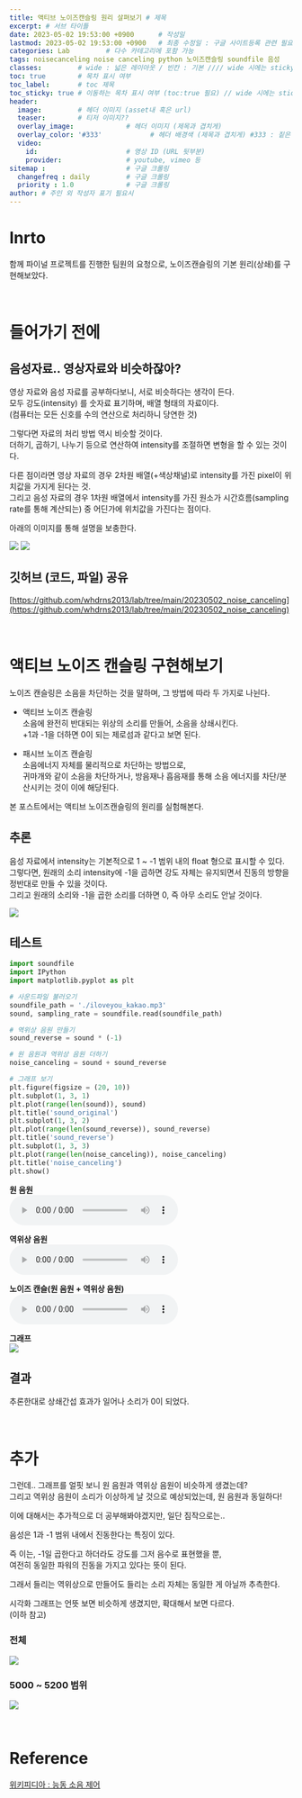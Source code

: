 ```yaml
---
title: 액티브 노이즈캔슬링 원리 살펴보기 # 제목
excerpt: # 서브 타이틀
date: 2023-05-02 19:53:00 +0900      # 작성일
lastmod: 2023-05-02 19:53:00 +0900   # 최종 수정일 : 구글 사이트등록 관련 필요
categories: Lab         # 다수 카테고리에 포함 가능
tags: noisecanceling noise canceling python 노이즈캔슬링 soundfile 음성                     # 태그 복수개 가능
classes:         # wide : 넓은 레이아웃 / 빈칸 : 기본 //// wide 시에는 sticky toc 불가
toc: true        # 목차 표시 여부
toc_label:       # toc 제목
toc_sticky: true # 이동하는 목차 표시 여부 (toc:true 필요) // wide 시에는 sticky toc 불가
header: 
  image:         # 헤더 이미지 (asset내 혹은 url)
  teaser:        # 티저 이미지??
  overlay_image:             # 헤더 이미지 (제목과 겹치게)
  overlay_color: '#333'            # 헤더 배경색 (제목과 겹치게) #333 : 짙은 회색
  video:
    id:                      # 영상 ID (URL 뒷부분)
    provider:                # youtube, vimeo 등
sitemap :                    # 구글 크롤링
  changefreq : daily         # 구글 크롤링
  priority : 1.0             # 구글 크롤링
author: # 주인 외 작성자 표기 필요시
---
```

<!--postNo: 20230502_002-->

# Inrto  

함께 파이널 프로젝트를 진행한 팀원의 요청으로, 노이즈캔슬링의 기본 원리(상쇄)를 구현해보았다.  

<br>

# 들어가기 전에  

## 음성자료.. 영상자료와 비슷하잖아?  

영상 자료와 음성 자료를 공부하다보니, 서로 비슷하다는 생각이 든다.  
모두 강도(intensity) 를 숫자료 표기하며, 배열 형태의 자료이다.  
(컴퓨터는 모든 신호를 수의 연산으로 처리하니 당연한 것)  

그렇다면 자료의 처리 방법 역시 비슷할 것이다.  
더하기, 곱하기, 나누기 등으로 연산하여 intensity를 조절하면 변형을 할 수 있는 것이다.  

다른 점이라면 영상 자료의 경우 2차원 배열(+색상채널)로 intensity를 가진 pixel이 위치값을 가지게 된다는 것.  
그리고 음성 자료의 경우 1차원 배열에서 intensity를 가진 원소가 시간흐름(sampling rate를 통해 계산되는) 중 어딘가에 위치값을 가진다는 점이다.  

아래의 이미지를 통해 설명을 보충한다.  

![](/assets/images/20230502_002_001.png)
![](/assets/images/20230502_002_002.png)


## 깃허브 (코드, 파일) 공유  

[https://github.com/whdrns2013/lab/tree/main/20230502_noise_canceling](https://github.com/whdrns2013/lab/tree/main/20230502_noise_canceling)

<br>

# 액티브 노이즈 캔슬링 구현해보기  

노이즈 캔슬링은 소음을 차단하는 것을 말하며, 그 방법에 따라 두 가지로 나뉜다.  

* 액티브 노이즈 캔슬링  
소음에 완전히 반대되는 위상의 소리를 만들어, 소음을 상쇄시킨다.  
+1과 -1을 더하면 0이 되는 제로섬과 같다고 보면 된다.  

* 패시브 노이즈 캔슬링  
소음에너지 자체를 물리적으로 차단하는 방법으로,  
귀마개와 같이 소음을 차단하거나, 방음재나 흡음재를 통해 소음 에너지를 차단/분산시키는 것이 이에 해당된다.  

본 포스트에서는 액티브 노이즈캔슬링의 원리를 실험해본다.  

## 추론

음성 자료에서 intensity는 기본적으로 1 ~ -1 범위 내의 float 형으로 표시할 수 있다.  
그렇다면, 원래의 소리 intensity에 -1을 곱하면 강도 자체는 유지되면서 진동의 방향을 정반대로 만들 수 있을 것이다.  
그리고 원래의 소리와 -1을 곱한 소리를 더하면 0, 즉 아무 소리도 안날 것이다.  

![](/assets/images/20230502_002_003.png)

## 테스트

```python
import soundfile
import IPython
import matplotlib.pyplot as plt

# 사운드파일 불러오기
soundfile_path = './iloveyou_kakao.mp3'
sound, sampling_rate = soundfile.read(soundfile_path)

# 역위상 음원 만들기
sound_reverse = sound * (-1)

# 원 음원과 역위상 음원 더하기
noise_canceling = sound + sound_reverse

# 그래프 보기
plt.figure(figsize = (20, 10))
plt.subplot(1, 3, 1)
plt.plot(range(len(sound)), sound)
plt.title('sound_original')
plt.subplot(1, 3, 2)
plt.plot(range(len(sound_reverse)), sound_reverse)
plt.title('sound_reverse')
plt.subplot(1, 3, 3)
plt.plot(range(len(noise_canceling)), noise_canceling)
plt.title('noise_canceling')
plt.show()
```

**원 음원**  
![](/assets/sounds/20230502_002_sound_origin.wav)  

**역위상 음원**  
![](/assets/sounds/20230502_002_sound_reverse.wav)  

**노이즈 캔슬(원 음원 + 역위상 음원)**  
![](/assets/sounds/20230502_002_noise_canceling.wav)  

**그래프**  
![](/assets/images/20230502_002_004.png)  


## 결과  

추론한대로 상쇄간섭 효과가 일어나 소리가 0이 되었다.  

<br>

# 추가

그런데.. 그래프를 얼핏 보니 원 음원과 역위상 음원이 비슷하게 생겼는데?  
그리고 역위상 음원이 소리가 이상하게 날 것으로 예상되었는데, 원 음원과 동일하다!  

이에 대해서는 추가적으로 더 공부해봐야겠지만, 일단 짐작으로는..  

음성은 1과 -1 범위 내에서 진동한다는 특징이 있다.  

즉 이는, -1일 곱한다고 하더라도 강도를 그저 음수로 표현했을 뿐,  
여전히 동일한 파워의 진동을 가지고 있다는 뜻이 된다.     

그래서 들리는 역위상으로 만들어도 들리는 소리 자체는 동일한 게 아닐까 추측한다.  

시각화 그래프는 언뜻 보면 비슷하게 생겼지만, 확대해서 보면 다르다.    
(이하 참고)  

### 전체  

![](/assets/images/20230502_002_005.png)  

### 5000 ~ 5200 범위  

![](/assets/images/20230502_002_006.png)  


<br>

# Reference

[위키피디아 : 능동 소음 제어](https://ko.wikipedia.org/wiki/능동_소음_제어)